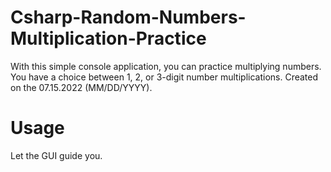 # Csharp-Random-Numbers-Multiplication-Practice
With this simple console application, you can practice multiplying numbers. You have a choice between 1, 2, or 3-digit number multiplications. Created on the 07.15.2022 (MM/DD/YYYY).

# Usage
Let the GUI guide you.
